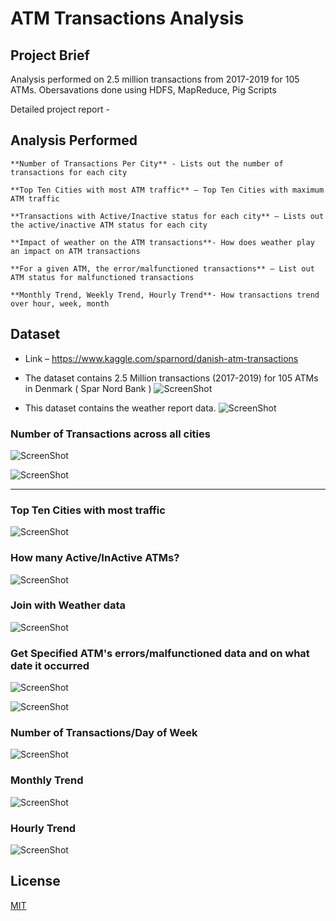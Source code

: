 # ATM Transactions Analysis

## Project Brief

Analysis performed on 2.5 million transactions from 2017-2019 for 105 ATMs. Obersavations done using HDFS, MapReduce, Pig Scripts

Detailed project report - 

## Analysis Performed

	**Number of Transactions Per City** - Lists out the number of transactions for each city

	**Top Ten Cities with most ATM traffic** – Top Ten Cities with maximum ATM traffic

	**Transactions with Active/Inactive status for each city** – Lists out the active/inactive ATM status for each city

	**Impact of weather on the ATM transactions**- How does weather play an impact on ATM transactions

	**For a given ATM, the error/malfunctioned transactions** – List out ATM status for malfunctioned transactions

	**Monthly Trend, Weekly Trend, Hourly Trend**- How transactions trend over hour, week, month


## Dataset

* Link – https://www.kaggle.com/sparnord/danish-atm-transactions
* The dataset contains 2.5 Million transactions (2017-2019) for 105 ATMs in Denmark ( Spar Nord Bank )
![ScreenShot](https://github.com/rohit-khokle/atm-transaction-analysis/blob/snapshot/1.png)

* This dataset contains the weather report data.
![ScreenShot](https://github.com/rohit-khokle/atm-transaction-analysis/blob/snapshot/2.png)


### Number of Transactions across all cities
![ScreenShot](https://github.com/rohit-khokle/atm-transaction-analysis/blob/snapshot/3.png)

![ScreenShot](https://github.com/rohit-khokle/atm-transaction-analysis/blob/snapshot/4.png)

---
### Top Ten Cities with most traffic
![ScreenShot](https://github.com/rohit-khokle/atm-transaction-analysis/blob/snapshot/5.png)


### How many Active/InActive ATMs? 

![ScreenShot](https://github.com/rohit-khokle/atm-transaction-analysis/blob/snapshot/6.png)


### Join with Weather data

![ScreenShot](https://github.com/rohit-khokle/atm-transaction-analysis/blob/snapshot/7.png)


### Get Specified ATM's errors/malfunctioned data and on what date it occurred

![ScreenShot](https://github.com/rohit-khokle/atm-transaction-analysis/blob/snapshot/8.png)

![ScreenShot](https://github.com/rohit-khokle/atm-transaction-analysis/blob/snapshot/9.png)



### Number of Transactions/Day of Week

![ScreenShot](https://github.com/rohit-khokle/atm-transaction-analysis/blob/snapshot/10.png)


### Monthly Trend

![ScreenShot](https://github.com/rohit-khokle/atm-transaction-analysis/blob/snapshot/11.png)


### Hourly Trend

![ScreenShot](https://github.com/rohit-khokle/atm-transaction-analysis/blob/snapshot/12.png)


## License
[MIT](https://choosealicense.com/licenses/mit/)
